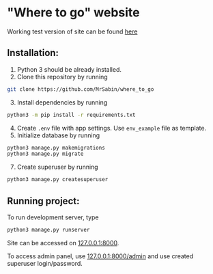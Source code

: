 # "Where to go" website

Working test version of site can be found [here](http://mrsabin.pythonanywhere.com)

## Installation:

1. Python 3 should be already installed.
2. Clone this repository by running

```bash
git clone https://github.com/MrSabin/where_to_go
```

3. Install dependencies by running

```bash
python3 -m pip install -r requirements.txt
```
4. Create `.env` file with app settings. Use `env_example` file as template.
5. Initialize database by running

```bash
python3 manage.py makemigrations
python3 manage.py migrate
```

7. Create superuser by running

```bash
python3 manage.py createsuperuser
```

## Running project:

To run development server, type

```bash 
python3 manage.py runserver
```

Site can be accessed on [127.0.0.1:8000](http://127.0.0.1:8000).

To access admin panel, use [127.0.0.1:8000/admin](http://127.0.0.1:8000/admin) and use created superuser login/password.
